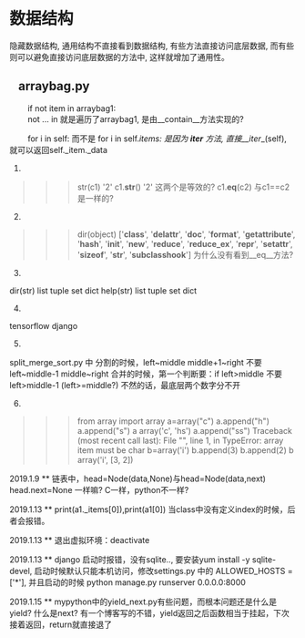 # 数据结构
隐藏数据结构, 通用结构不直接看到数据结构, 有些方法直接访问底层数据, 而有些则可以避免直接访问底层数据的方法中, 这样就增加了通用性。  

## &ensp; arraybag.py
&ensp;&ensp;&ensp;&ensp; if not item in arraybag1:    
&ensp;&ensp;&ensp;&ensp; not ... in 就是遍历了arraybag1, 是由__contain__方法实现的?

&ensp;&ensp;&ensp;&ensp; for i in self: 而不是 for i in self._items: 是因为 __iter__ 方法, 直接__iter__(self), 就可以返回self._item._data
  
  
  
  
  
  
  
  
  
  
  
1.
>>> str(c1)
'2'
>>> c1.__str__()
'2'
这两个是等效的?
c1.__eq__(c2) 与c1==c2 是一样的?

2.
>>> dir(object)
['__class__', '__delattr__', '__doc__', '__format__', '__getattribute__', '__hash__', '__init__', '__new__', '__reduce__', '__reduce_ex__', '__repr__', '__setattr__', '__sizeof__', '__str__', '__subclasshook__']
为什么没有看到__eq__方法?

3.
dir(str)  list tuple set dict
help(str)  list tuple set dict

4.
tensorflow
django

5.
split\_merge\_sort.py 中
分割的时候，left~middle middle+1~right
不要 left~middle-1 middle~right
合并的时候，第一个判断要：if left>middle 不要 left>middle-1 (left>=middle?)
不然的话，最底层两个数字分不开

6.
>>> from array import array
>>> a=array("c")
>>> a.append("h")
>>> a.append("s")
>>> a
array('c', 'hs')
>>> a.append("ss")
Traceback (most recent call last):
  File "<stdin>", line 1, in <module>
TypeError: array item must be char
>>> b=array('i')
>>> b.append(3)
>>> b.append(2)
>>> b
array('i', [3, 2])

2019.1.9 ** 链表中，head=Node(data,None)与head=Node(data,next) head.next=None 一样嘛? C一样，python不一样?

2019.1.13 ** print(a1._items[0]),print(a1[0]) 当class中没有定义index的时候，后者会报错。

2019.1.13 ** 退出虚拟环境：deactivate

2019.1.13 ** django 启动时报错，没有sqlite.., 要安装yum install -y sqlite-devel, 启动时候默认只能本机访问，修改settings.py 中的 ALLOWED_HOSTS = ['*'], 并且启动的时候 python manage.py runserver 0.0.0.0:8000

2019.1.15 ** mypython中的yield_next.py有些问题，而根本问题还是什么是yield? 什么是next? 有一个博客写的不错，yield返回之后函数相当于挂起，下次接着返回，return就直接退了


